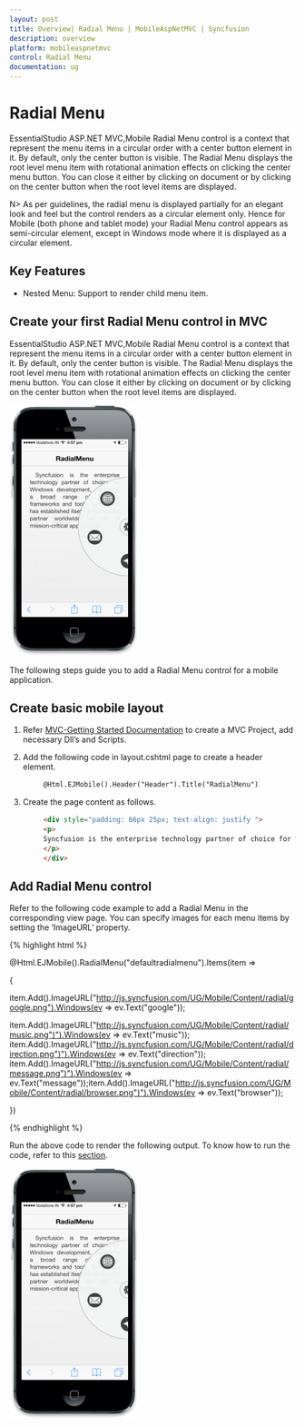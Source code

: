 ```yaml
---
layout: post
title: Overview| Radial Menu | MobileAspNetMVC | Syncfusion
description: overview
platform: mobileaspnetmvc
control: Radial Menu
documentation: ug
---
```


# Radial Menu

EssentialStudio ASP.NET MVC,Mobile Radial Menu control is a context that represent the menu items in a circular order with a center button element in it. By default, only the center button is visible. The Radial Menu displays the root level menu item with rotational animation effects on clicking the center menu button. You can close it either by clicking on document or by clicking on the center button when the root level items are displayed.

N> As per guidelines, the radial menu is displayed partially for an elegant look and feel but the control renders as a circular element only. Hence for Mobile (both phone and tablet mode) your Radial Menu control appears as semi-circular element, except in Windows mode where it is displayed as a circular element.



## Key Features

* Nested Menu: Support to render child menu item.

## Create your first Radial Menu control in MVC


EssentialStudio ASP.NET MVC,Mobile Radial Menu control is a context that represent the menu items in a circular order with a center button element in it. By default, only the center button is visible. The Radial Menu displays the root level menu item with rotational animation effects on clicking the center menu button. You can close it either by clicking on document or by clicking on the center button when the root level items are displayed.



![](Overview_images/Overview_img1.png)



The following steps guide you to add a Radial Menu control for a mobile application. 

## Create basic mobile layout

1. Refer [MVC-Getting Started Documentation](http://help.syncfusion.com/js/) to create a MVC Project, add necessary Dll’s and Scripts.
2. Add the following code in layout.cshtml page to create a header element.
   
   ~~~ html
		@Html.EJMobile().Header("Header").Title("RadialMenu")
   

   ~~~
   

3. Create the page content as follows.
   
   ~~~ html
		<div style="padding: 66px 25px; text-align: justify ">
		<p>
		Syncfusion is the enterprise technology partner of choice for Windows development, delivering a broad range of software frameworks and tools. Syncfusion has established itself as the trusted partner worldwide for use in mission-critical applications.
		</p>
		</div>
   ~~~
   

## Add Radial Menu control

Refer to the following code example to add a Radial Menu in the corresponding view page. You can specify images for each menu items by setting the ‘ImageURL’ property.

{% highlight html %}

@Html.EJMobile().RadialMenu("defaultradialmenu").Items(item =>

{

item.Add().ImageURL("http://js.syncfusion.com/UG/Mobile/Content/radial/google.png").Windows(ev => ev.Text("google"));

item.Add().ImageURL("http://js.syncfusion.com/UG/Mobile/Content/radial/music.png")").Windows(ev => ev.Text("music"));   item.Add().ImageURL("http://js.syncfusion.com/UG/Mobile/Content/radial/direction.png")").Windows(ev => ev.Text("direction"));    item.Add().ImageURL("http://js.syncfusion.com/UG/Mobile/Content/radial/message.png")").Windows(ev => ev.Text("message"));item.Add().ImageURL("http://js.syncfusion.com/UG/Mobile/Content/radial/browser.png")").Windows(ev => ev.Text("browser"));

})

{% endhighlight %}

Run the above code to render the following output. To know how to run the code, refer to this [section](http://help.syncfusion.com/js/).

![](Overview_images/Overview_img2.png)



